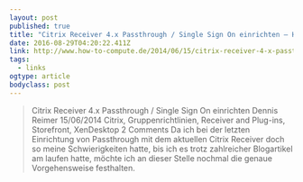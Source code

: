 ```yaml
---
layout: post 
published: true 
title: "Citrix Receiver 4.x Passthrough / Single Sign On einrichten – How-To-Compute" 
date: 2016-08-29T04:20:22.411Z 
link: http://www.how-to-compute.de/2014/06/15/citrix-receiver-4-x-passthrough-single-sign-on-einrichten/ 
tags:
  - links
ogtype: article 
bodyclass: post 
---
```


> Citrix Receiver 4.x Passthrough / Single Sign On einrichten
Dennis Reimer 15/06/2014 Citrix, Gruppenrichtlinien, Receiver and Plug-ins, Storefront, XenDesktop 2 Comments
Da ich bei der letzten Einrichtung von Passthrough mit dem aktuellen Citrix Receiver doch so meine Schwierigkeiten hatte, bis ich es trotz zahlreicher Blogartikel am laufen hatte, möchte ich an dieser Stelle nochmal die genaue Vorgehensweise festhalten.